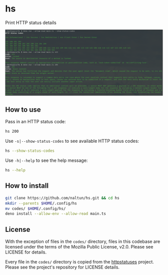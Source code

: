 # hs

Print HTTP status details

<img src="./example.png" alt="Running hs with HTTP status 201" />

## How to use

Pass in an HTTP status code:
```sh
hs 200
```

Use `-s|--show-status-codes` to see available HTTP status codes:
```sh
hs --show-status-codes
```

Use `-h|--help` to see the help message:
```sh
hs --help
```

## How to install

```sh
git clone https://github.com/naltun/hs.git && cd hs
mkdir --parents $HOME/.config/hs
mv codes/ $HOME/.config/hs/
deno install --allow-env --allow-read main.ts
```

## License

With the exception of files in the `codes/` directory, files in this codebase
are licensed under the terms of the Mozilla Public License, v2.0. Please see
LICENSE for details.

Every file in the `codes/` directory is copied from the
[httpstatuses](https://github.com/httpstatuses/httpstatuses/tree/main/contents/codes)
project. Please see the project's repository for LICENSE details.
